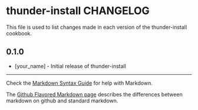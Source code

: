 thunder-install CHANGELOG
=========================

This file is used to list changes made in each version of the thunder-install cookbook.

0.1.0
-----
- [your_name] - Initial release of thunder-install

- - -
Check the [Markdown Syntax Guide](http://daringfireball.net/projects/markdown/syntax) for help with Markdown.

The [Github Flavored Markdown page](http://github.github.com/github-flavored-markdown/) describes the differences between markdown on github and standard markdown.
